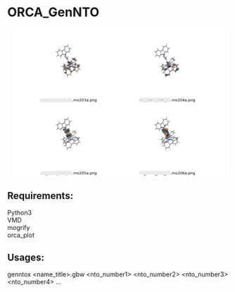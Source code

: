 # ORCA_GenNTO
![Alt text](grid.png)

## Requirements:
Python3\
VMD\
mogrify\
orca_plot

## Usages:
genntox <name_title>.gbw <nto_number1> <nto_number2> <nto_number3> <nto_number4> ...

